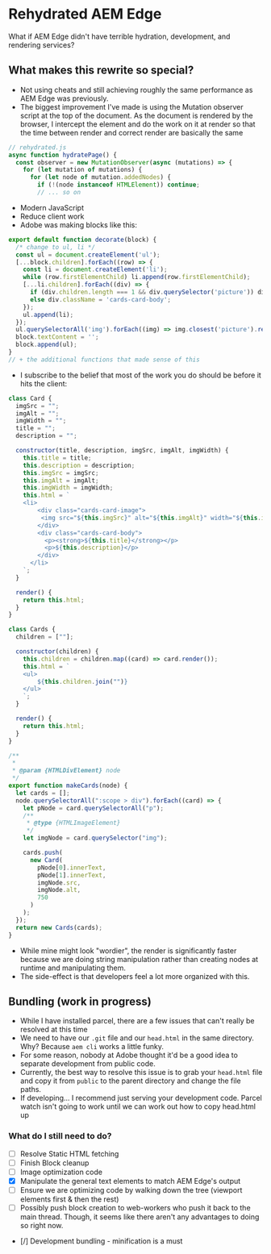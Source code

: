 # Rehydrated AEM Edge

What if AEM Edge didn't have terrible hydration, development, and rendering services?

## What makes this rewrite so special?

- Not using cheats and still achieving roughly the same performance as AEM Edge was previously.
- The biggest improvement I've made is using the Mutation observer script at the top of the document. As the document is rendered by the browser, I intercept the element and do the work on it at render so that the time between render and correct render are basically the same

```js
// rehydrated.js
async function hydratePage() {
  const observer = new MutationObserver(async (mutations) => {
    for (let mutation of mutations) {
      for (let node of mutation.addedNodes) {
        if (!(node instanceof HTMLElement)) continue;
        // ... so on
```


- Modern JavaScript
- Reduce client work
- Adobe was making blocks like this:

```js
export default function decorate(block) {
  /* change to ul, li */
  const ul = document.createElement('ul');
  [...block.children].forEach((row) => {
    const li = document.createElement('li');
    while (row.firstElementChild) li.append(row.firstElementChild);
    [...li.children].forEach((div) => {
      if (div.children.length === 1 && div.querySelector('picture')) div.className = 'cards-card-image';
      else div.className = 'cards-card-body';
    });
    ul.append(li);
  });
  ul.querySelectorAll('img').forEach((img) => img.closest('picture').replaceWith(createOptimizedPicture(img.src, img.alt, false, [{ width: '750' }])));
  block.textContent = '';
  block.append(ul);
}
// + the additional functions that made sense of this
```

- I subscribe to the belief that most of the work you do should be before it hits the client:

```js
class Card {
  imgSrc = "";
  imgAlt = "";
  imgWidth = "";
  title = "";
  description = "";

  constructor(title, description, imgSrc, imgAlt, imgWidth) {
    this.title = title;
    this.description = description;
    this.imgSrc = imgSrc;
    this.imgAlt = imgAlt;
    this.imgWidth = imgWidth;
    this.html = `
    <li>
        <div class="cards-card-image">
         <img src="${this.imgSrc}" alt="${this.imgAlt}" width="${this.imgWidth}" loading="lazy"/>
        </div>
        <div class="cards-card-body">
          <p><strong>${this.title}</strong></p>
          <p>${this.description}</p>
        </div>
      </li>
    `;
  }

  render() {
    return this.html;
  }
}

class Cards {
  children = [""];

  constructor(children) {
    this.children = children.map((card) => card.render());
    this.html = `
    <ul>
        ${this.children.join("")}
    </ul>
    `;
  }

  render() {
    return this.html;
  }
}

/**
 *
 * @param {HTMLDivElement} node
 */
export function makeCards(node) {
  let cards = [];
  node.querySelectorAll(":scope > div").forEach((card) => {
    let pNode = card.querySelectorAll("p");
    /**
     * @type {HTMLImageElement}
     */
    let imgNode = card.querySelector("img");

    cards.push(
      new Card(
        pNode[0].innerText,
        pNode[1].innerText,
        imgNode.src,
        imgNode.alt,
        750
      )
    );
  });
  return new Cards(cards);
}
```

- While mine might look "wordier", the render is significantly faster because we are doing string manipulation rather than creating nodes at runtime and manipulating them.
- The side-effect is that developers feel a lot more organized with this.

## Bundling (work in progress)

- While I have installed parcel, there are a few issues that can't really be resolved at this time
- We need to have our `.git` file and our `head.html` in the same directory. Why? Because `aem cli` works a little funky.
- For some reason, nobody at Adobe thought it'd be a good idea to separate development from public code.
- Currently, the best way to resolve this issue is to grab your `head.html` file and copy it from `public` to the parent directory and change the file paths.
- If developing... I recommend just serving your development code. Parcel watch isn't going to work until we can work out how to copy head.html up

### What do I still need to do?
- [ ] Resolve Static HTML fetching
- [ ] Finish Block cleanup
- [ ] Image optimization code
- [x] Manipulate the general text elements to match AEM Edge's output
- [ ] Ensure we are optimizing code by walking down the tree (viewport elements first & then the rest)
- [ ] Possibly push block creation to web-workers who push it back to the main thread. Though, it seems like there aren't any advantages to doing so right now.
- [/] Development bundling - minification is a must